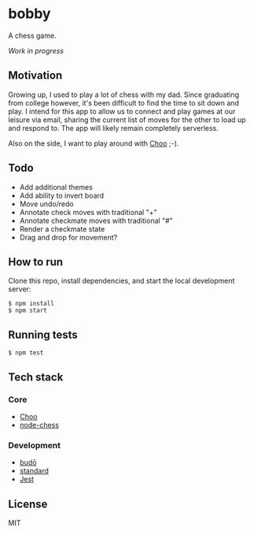 # bobby

A chess game.

_Work in progress_

## Motivation

Growing up, I used to play a lot of chess with my dad. Since graduating from
college however, it's been difficult to find the time to sit down and play.
I intend for this app to allow us to connect and play games at our leisure
via email, sharing the current list of moves for the other to load up and
respond to. The app will likely remain completely serverless.

Also on the side, I want to play around with [Choo](https://choo.io/) ;-).

## Todo

- Add additional themes
- Add ability to invert board
- Move undo/redo
- Annotate check moves with traditional "+"
- Annotate checkmate moves with traditional "#"
- Render a checkmate state
- Drag and drop for movement?

## How to run

Clone this repo, install dependencies, and start the local development server:

    $ npm install
    $ npm start

## Running tests

    $ npm test

## Tech stack

### Core

- [Choo](https://choo.io/)
- [node-chess](https://brozeph.github.io/node-chess/)

### Development

- [budō](https://github.com/mattdesl/budo)
- [standard](https://standardjs.com/)
- [Jest](https://facebook.github.io/jest/)

## License

MIT
